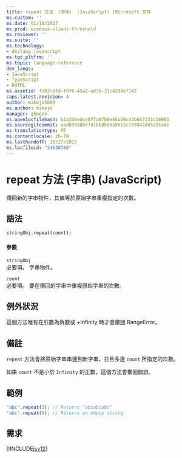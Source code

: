 ```yaml
---
title: repeat 方法 （字串） (JavaScript) |Microsoft 文件
ms.custom: ''
ms.date: 01/18/2017
ms.prod: windows-client-threshold
ms.reviewer: ''
ms.suite: ''
ms.technology:
- devlang-javascript
ms.tgt_pltfrm: ''
ms.topic: language-reference
dev_langs:
- JavaScript
- TypeScript
- DHTML
ms.assetid: fe02cdfd-f0f6-45a2-ad36-31c4300ef142
caps.latest.revision: 4
author: mikejo5000
ms.author: mikejo
manager: ghogen
ms.openlocfilehash: b1a3d6edce877a97b0e46a69c43b667231c26981
ms.sourcegitcommit: aadb9588877418b8b55a5612c1d3842d4520ca4c
ms.translationtype: MT
ms.contentlocale: zh-TW
ms.lasthandoff: 10/27/2017
ms.locfileid: "24638708"
---
```

# <a name="repeat-method-string-javascript"></a>repeat 方法 (字串) (JavaScript)
傳回新的字串物件，其值等於原始字串重複指定的次數。  
  
## <a name="syntax"></a>語法  
  
```  
stringObj.repeat(count);  
```  
  
#### <a name="parameters"></a>參數  
 `stringObj`  
 必要項。 字串物件。  
  
 `count`  
 必要項。 要在傳回的字串中重複原始字串的次數。  
  
## <a name="exceptions"></a>例外狀況  
 這個方法唯有在引數為負數或 +Infinity 時才會擲回 RangeError。  
  
## <a name="remarks"></a>備註  
 `repeat` 方法會將原始字串串連到新字串，並且多達 `count` 所指定的次數。  
  
 如果 `count` 不是小於 `Infinity` 的正數，這個方法會擲回錯誤。  
  
## <a name="example"></a>範例  
  
```JavaScript  
"abc".repeat(3); // Returns "abcabcabc"  
"abc".repeat(0); // Returns an empty string.  
```  
  
## <a name="requirements"></a>需求  
 [!INCLUDE[jsv12](../../javascript/reference/includes/jsv12-md.md)]